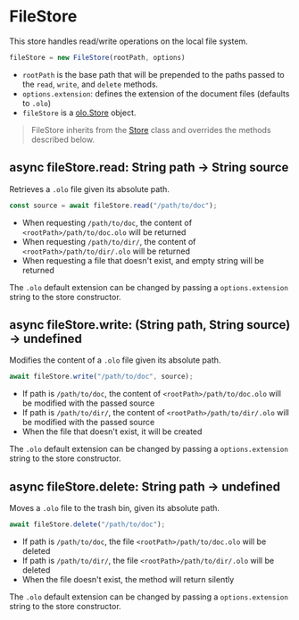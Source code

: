 <!--<% __render__ = require 'markdown' %>-->
FileStore
============================================================================
This store handles read/write operations on the local file system.
```js
fileStore = new FileStore(rootPath, options)
```
- `rootPath` is the base path that will be prepended to the paths passed to
  the `read`, `write`, and `delete` methods.
- `options.extension`: defines the extension of the document files (defaults
  to `.olo`)
- `fileStore` is a [olo.Store](./store.md) object.

> FileStore inherits from the [Store](./store.md) class and overrides the
> methods described below.
  
async fileStore.read: String path -> String source
----------------------------------------------------------------------------
Retrieves a `.olo` file given its absolute path.
```js
const source = await fileStore.read("/path/to/doc");
```
- When requesting `/path/to/doc`, the content of `<rootPath>/path/to/doc.olo`
  will be returned
- When requesting `/path/to/dir/`, the content of `<rootPath>/path/to/dir/.olo`
  will be returned
- When requesting a file that doesn't exist, and empty string will be returned

The `.olo` default extension can be changed by passing a `options.extension`
string to the store constructor.
  
async fileStore.write: (String path, String source) -> undefined
----------------------------------------------------------------------------
Modifies the content of a `.olo` file given its absolute path.
```js
await fileStore.write("/path/to/doc", source);
```
- If path is `/path/to/doc`, the content of `<rootPath>/path/to/doc.olo`
  will be modified with the passed source
- If path is `/path/to/dir/`, the content of `<rootPath>/path/to/dir/.olo`
  will be modified with the passed source
- When the file that doesn't exist, it will be created
 
The `.olo` default extension can be changed by passing a `options.extension`
string to the store constructor.
  
async fileStore.delete: String path -> undefined
------------------------------------------------------------------------
Moves a `.olo` file to the trash bin, given its absolute path.
```js
await fileStore.delete("/path/to/doc");
```
- If path is `/path/to/doc`, the file `<rootPath>/path/to/doc.olo` will
  be deleted
- If path is `/path/to/dir/`, the file `<rootPath>/path/to/dir/.olo`
  will be deleted
- When the file doesn't exist, the method will return silently
 
The `.olo` default extension can be changed by passing a `options.extension`
string to the store constructor.
  

